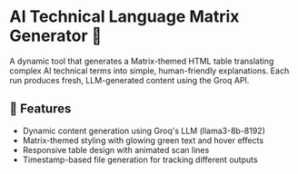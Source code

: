 # AI Technical Language Matrix Generator 🤖

A dynamic tool that generates a Matrix-themed HTML table translating complex AI technical terms into simple, human-friendly explanations. Each run produces fresh, LLM-generated content using the Groq API.

## 🚀 Features
- Dynamic content generation using Groq's LLM (llama3-8b-8192)
- Matrix-themed styling with glowing green text and hover effects
- Responsive table design with animated scan lines
- Timestamp-based file generation for tracking different outputs

